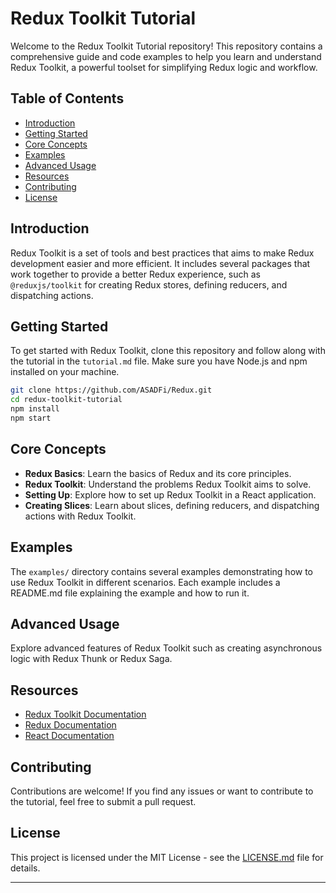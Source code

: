 # Redux Toolkit Tutorial

Welcome to the Redux Toolkit Tutorial repository! This repository contains a comprehensive guide and code examples to help you learn and understand Redux Toolkit, a powerful toolset for simplifying Redux logic and workflow.

## Table of Contents

- [Introduction](#introduction)
- [Getting Started](#getting-started)
- [Core Concepts](#core-concepts)
- [Examples](#examples)
- [Advanced Usage](#advanced-usage)
- [Resources](#resources)
- [Contributing](#contributing)
- [License](#license)

## Introduction

Redux Toolkit is a set of tools and best practices that aims to make Redux development easier and more efficient. It includes several packages that work together to provide a better Redux experience, such as `@reduxjs/toolkit` for creating Redux stores, defining reducers, and dispatching actions.

## Getting Started

To get started with Redux Toolkit, clone this repository and follow along with the tutorial in the `tutorial.md` file. Make sure you have Node.js and npm installed on your machine.

```bash
git clone https://github.com/ASADFi/Redux.git
cd redux-toolkit-tutorial
npm install
npm start
```

## Core Concepts

- **Redux Basics**: Learn the basics of Redux and its core principles.
- **Redux Toolkit**: Understand the problems Redux Toolkit aims to solve.
- **Setting Up**: Explore how to set up Redux Toolkit in a React application.
- **Creating Slices**: Learn about slices, defining reducers, and dispatching actions with Redux Toolkit.

## Examples

The `examples/` directory contains several examples demonstrating how to use Redux Toolkit in different scenarios. Each example includes a README.md file explaining the example and how to run it.

## Advanced Usage

Explore advanced features of Redux Toolkit such as creating asynchronous logic with Redux Thunk or Redux Saga.

## Resources

- [Redux Toolkit Documentation](https://redux-toolkit.js.org/)
- [Redux Documentation](https://redux.js.org/)
- [React Documentation](https://reactjs.org/docs/getting-started.html)

## Contributing

Contributions are welcome! If you find any issues or want to contribute to the tutorial, feel free to submit a pull request.

## License

This project is licensed under the MIT License - see the [LICENSE.md](LICENSE.md) file for details.

---
